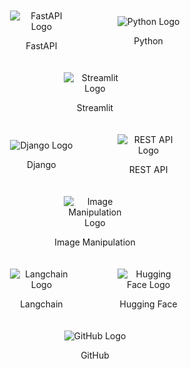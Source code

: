 <!DOCTYPE html>
<html lang="en">
<head>
    <meta charset="UTF-8">
    <meta name="viewport" content="width=device-width, initial-scale=1.0">
    <title>Tech Stack</title>
    <style>
        .logo-container {
            display: flex;
            flex-wrap: wrap;
            justify-content: center;
            align-items: center;
        }
        .logo-container div {
            flex: 0 0 30%;
            margin: 10px;
            text-align: center;
        }
        .logo-container img {
            max-width: 100px;
            max-height: 100px;
        }
    </style>
</head>
<body>
    <div class="logo-container">
        <div>
            <img src="https://fastapi.tiangolo.com/img/logo-margin/logo-teal.png" alt="FastAPI Logo">
            <p>FastAPI</p>
        </div>
        <div>
            <img src="https://www.python.org/static/community_logos/python-logo.png" alt="Python Logo">
            <p>Python</p>
        </div>
        <div>
            <img src="https://assets.streamlit.io/images/brand/streamlit-logo-primary-light-mode.svg" alt="Streamlit Logo">
            <p>Streamlit</p>
        </div>
    </div>
    <div class="logo-container">
        <div>
            <img src="https://static.djangoproject.com/img/logos/django-logo-negative.png" alt="Django Logo">
            <p>Django</p>
        </div>
        <div>
            <img src="https://upload.wikimedia.org/wikipedia/commons/6/69/RESTful_API.png" alt="REST API Logo">
            <p>REST API</p>
        </div>
        <div>
            <img src="https://www.pinclipart.com/picdir/middle/13-139041_png-file-svg-hg-256x256.svg" alt="Image Manipulation Logo">
            <p>Image Manipulation</p>
        </div>
    </div>
    <div class="logo-container">
        <div>
            <img src="https://pbs.twimg.com/profile_images/1332914291195953667/5NPmi7dR_400x400.jpg" alt="Langchain Logo">
            <p>Langchain</p>
        </div>
        <div>
            <img src="https://huggingface.co/front/assets/huggingface_logo.svg" alt="Hugging Face Logo">
            <p>Hugging Face</p>
        </div>
        <div>
            <img src="https://github.githubassets.com/images/modules/logos_page/GitHub-Mark.png" alt="GitHub Logo">
            <p>GitHub</p>
        </div>
    </div>
</body>
</html>
